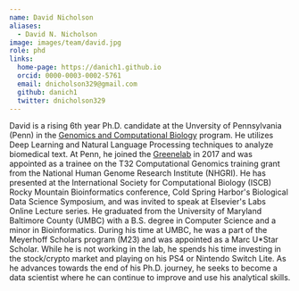 ```yaml
---
name: David Nicholson
aliases:
  - David N. Nicholson
image: images/team/david.jpg
role: phd
links:
  home-page: https://danich1.github.io
  orcid: 0000-0003-0002-5761
  email: dnicholson329@gmail.com
  github: danich1
  twitter: dnicholson329
---
```


David is a rising 6th year Ph.D. candidate at the Unversity of Pennsylvania (Penn) in the [Genomics and Computational Biology](https://www.med.upenn.edu/gcb/) program. 
He utilizes Deep Learning and Natural Language Processing techniques to analyze biomedical text.
At Penn, he joined the [Greenelab](https://greenelab.com) in 2017 and was appointed as a trainee on the T32 Computational Genomics training grant from the National Human Genome Research Institute (NHGRI).
He has presented at the International Society for Computational Biology (ISCB) Rocky Mountain Bioinformatics  conference, Cold Spring Harbor's Biological Data Science Symposium, and was invited to speak at Elsevier's Labs Online Lecture series. 
He graduated from the University of Maryland Baltimore County (UMBC) with a B.S. degree in Computer Science and a minor in Bioinformatics. 
During his time at UMBC, he was a part of the Meyerhoff Scholars program (M23) and was appointed as a Marc U*Star Scholar.
While he is not working in the lab, he spends his time investing in the stock/crypto market and playing on his PS4 or Nintendo Switch Lite.
As he advances towards the end of his Ph.D. journey, he seeks to become a data scientist where he can continue to improve and use his analytical skills.  
